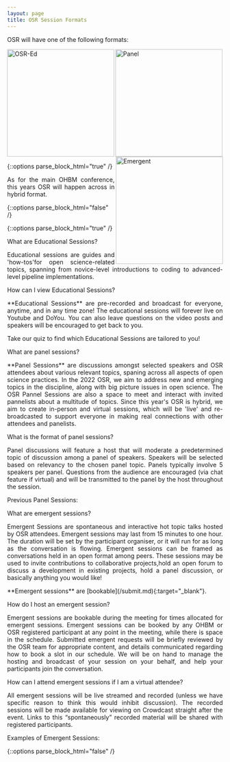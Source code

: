 ```yaml
---
layout: page
title: OSR Session Formats
---
```


OSR will have one of the following formats: 

[<img align="left" src="../img/educational_geg.svg" height="250" alt="OSR-Ed">](#educational)
[<img align="center" src="../img/panel_geg.svg" height="250" alt="Panel">](#panel)
[<img align="right" src="../img/emergent_geg.svg" height="250" alt="Emergent">](#emergent)

{::options parse_block_html="true" /}
<p align="justify">
As for the main OHBM conference, this years OSR will happen across in hybrid format.
</p>
{::options parse_block_html="false" /}

<div id='educational'></div>

{::options parse_block_html="true" /}

<p align="justify">What are Educational Sessions?</p>
<p align="justify">Educational sessions are guides and 'how-tos'for open science-related topics, spanning from novice-level introductions to coding to advanced-level pipeline implementations.</p>
<p </p>
<p align="justify">How can I view Educational Sessions?</p>
<p align="justify"> **Educational Sessions** are pre-recorded and broadcast for everyone, anytime, and in any time zone! The educational sessions will forever live on Youtube and DoYou. You can also leave questions on the video posts and speakers will be encouraged to get back to you.</p>
<p </p>
<p align="justify">Take our quiz to find which Educational Sessions are tailored to you!
</p>
<p </p>
<p </p>

<div id='panel'></div>


<p align="justify"> What are panel sessions?</p>
<p align="justify"> **Panel Sessions** are discussions amongst selected speakers and OSR attendees about various relevant topics, spaning across all aspects of open science practices.
In the 2022 OSR, we aim to address new and emerging topics in the discipline, along with big picture issues in open science. The OSR Pannel Sessions are also a space to meet 
and interact with invited pannelists about a multitude of topics. Since this year's OSR is hybrid, we aim to create in-person and virtual sessions, which will be 'live' and re-broadcasted
to support everyone in making real connections with other attendees and panelists.</p>
<p </p>
<p align="justify">What is the format of panel sessions?</p>
<p align="justify">Panel discussions will feature a host that will moderate a predetermined topic of discussion among a panel of speakers.
Speakers will be selected based on relevancy to the chosen panel topic. Panels typically involve 5 speakers per panel.
Questions from the audience are encouraged (via chat feature if virtual) and will be transmitted to the panel by the host throughout the session.</p>
<p </p>
<p align="justify">Previous Panel Sessions:</p>
<p </p>
<p </p>
<div id='emergent'></div>

  
<p align="justify">What are emergent sessions?</p>
<p align="justify"> Emergent Sessions are spontaneous and interactive hot topic talks hosted by OSR attendees. Emergent sessions may last from 15 minutes to one hour. The duration will be set by the participant organiser, or it will run for as long as the conversation is flowing. Emergent sessions can be framed as conversations held in an open format among peers. These sessions may be used to invite contributions to collaborative projects,hold an open forum to discuss a development in existing projects, hold a panel discussion, or basically anything you would like!</p>
<p </p> 
<p align="justify">**Emergent sessions** are [bookable](/submit.md){:target="_blank"}.</p> 
<p </p> 
<p align="justify"> How do I host an emergent session?</p>
<p align="justify"> Emergent sessions are bookable during the meeting for times allocated for emergent sessions. 
Emergent sessions can be booked by any OHBM or OSR registered participant at any point in the meeting, while there is space in the schedule. 
Submitted emergent requests will be briefly reviewed by the OSR team for appropriate content, and details communicated regarding how to book a slot in our schedule. 
We will be on hand to manage the hosting and broadcast of your session on your behalf, and help your participants join the conversation.</p>
<p </p> 
<p align="justify"> How can I attend emergent sessions if I am a virtual attendee?</p>
<p align="justify"> All emergent sessions will be live streamed and recorded (unless we have specific reason to think this would inhibit discussion). The recorded sessions will be made available for viewing on Crowdcast straight after the event. Links to this “spontaneously” recorded material will be shared with registered participants.</p>
<p </p> 
<p </p> 

<p align="justify">Examples of Emergent Sessions:</p>



{::options parse_block_html="false" /}
